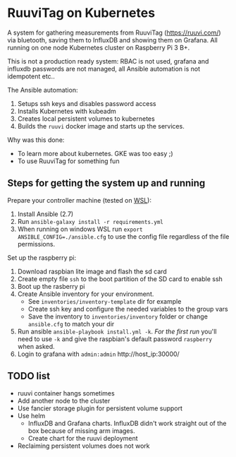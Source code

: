 # RuuviTag on Kubernetes

A system for gathering measurements from RuuviTag (https://ruuvi.com/) via bluetooth, saving them to InfluxDB and showing them on Grafana. All running on one node Kubernetes cluster on Raspberry Pi 3 B+.

This is not a production ready system: RBAC is not used, grafana and influxdb passwords are not managed, all Ansible automation is not idempotent etc..

The Ansible automation:
1. Setups ssh keys and disables password access
1. Installs Kubernetes with kubeadm
1. Creates local persistent volumes to kubernetes
1. Builds the `ruuvi` docker image and starts up the services.

Why was this done:
- To learn more about kubernetes. GKE was too easy ;)
- To use RuuviTag for something fun

## Steps for getting the system up and running

Prepare your controller machine (tested on [WSL](https://docs.microsoft.com/en-us/windows/wsl/install-win10)):
1. Install Ansible (2.7)
1. Run `ansible-galaxy install -r requirements.yml`
1. When running on windows WSL run `export ANSIBLE_CONFIG=./ansible.cfg` to use the config file regardless of the file permissions.

Set up the raspberry pi:
1. Download raspbian lite image and flash the sd card
1. Create empty file `ssh` to the boot partition of the SD card to enable ssh
1. Boot up the rasberry pi
1. Create Ansible inventory for your environment.
    - See `inventories/inventory-template` dir for example
    - Create ssh key and configure the needed variables to the group vars
    - Save the inventory to `inventories/inventory` folder or change `ansible.cfg` to match your dir
1. Run ansible `ansible-playbook install.yml -k`. *For the first run* you'll need to use `-k` and give the raspbian's default password `raspberry` when asked.
1. Login to grafana with `admin:admin` http://host_ip:30000/

## TODO list

- ruuvi container hangs sometimes
- Add another node to the cluster
- Use fancier storage plugin for persistent volume support
- Use helm
    - InfluxDB and Grafana charts. InfluxDB didn't work straight out of the box because of missing arm images.
    - Create chart for the ruuvi deployment
- Reclaiming persistent volumes does not work